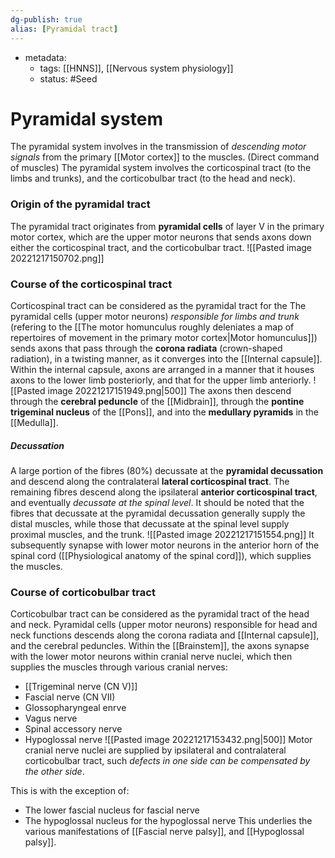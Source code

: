 ```yaml
---
dg-publish: true
alias: [Pyramidal tract]
---
```

- metadata:
	- tags: [[HNNS]], [[Nervous system physiology]]
	- status: #Seed 
# Pyramidal system
The pyramidal system involves in the transmission of *descending motor signals* from the primary [[Motor cortex]] to the muscles. (Direct command of muscles)
The pyramidal system involves the corticospinal tract (to the limbs and trunks), and the corticobulbar tract (to the head and neck).

### Origin of the pyramidal tract
The pyramidal tract originates from **pyramidal cells** of layer V in the primary motor cortex, which are the upper motor neurons that sends axons down either the corticospinal tract, and the corticobulbar tract.
![[Pasted image 20221217150702.png]]
### Course of the corticospinal tract
Corticospinal tract can be considered as the pyramidal tract for the
The pyramidal cells (upper motor neurons) *responsible for limbs and trunk* (refering to the [[The motor homunculus roughly deleniates a map of repertoires of movement in the primary motor cortex|Motor homunculus]]) sends axons that pass through the **corona radiata** (crown-shaped radiation), in a twisting manner, as it converges into the [[Internal capsule]].
Within the internal capsule, axons are arranged in a manner that it houses axons to the lower limb posteriorly, and that for the upper limb anteriorly.
![[Pasted image 20221217151949.png|500]]
The axons then descend through the **cerebral peduncle** of the [[Midbrain]], through the **pontine trigeminal nucleus** of the [[Pons]], and into the **medullary pyramids** in the [[Medulla]].
##### Decussation
A large portion of the fibres (80%) decussate at the **pyramidal decussation** and descend along the contralateral **lateral corticospinal tract**.
The remaining fibres descend along the ipsilateral **anterior corticospinal tract**, and eventually *decussate at the spinal level*.
It should be noted that the fibres that decussate at the pyramidal decussation generally supply the distal muscles, while those that decussate at the spinal level supply proximal muscles, and the trunk.
![[Pasted image 20221217151554.png]]
It subsequently synapse with lower motor neurons in the anterior horn of the spinal cord ([[Physiological anatomy of the spinal cord]]), which supplies the muscles.
### Course of corticobulbar tract
Corticobulbar tract can be considered as the pyramidal tract of the head and neck.
Pyramidal cells (upper motor neurons) responsible for head and neck functions descends along the corona radiata and [[Internal capsule]], and the cerebral peduncles.
Within the [[Brainstem]], the axons synapse with the lower motor neurons within cranial nerve nuclei, which then supplies the muscles through various cranial nerves:
- [[Trigeminal nerve (CN V)]]
- Fascial nerve (CN VII)
- Glossopharyngeal enrve
- Vagus nerve
- Spinal accessory nerve
- Hypoglossal nerve
![[Pasted image 20221217153432.png|500]]
Motor cranial nerve nuclei are supplied by ipsilateral and contralateral corticobulbar tract, such *defects in one side can be compensated by the other side*.

This is with the exception of:
- The lower fascial nucleus for fascial nerve
- The hypoglossal nucleus for the hypoglossal nerve
This underlies the various manifestations of [[Fascial nerve palsy]], and [[Hypoglossal palsy]].